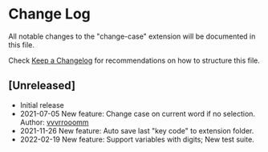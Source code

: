 # Change Log

All notable changes to the "change-case" extension will be documented in this file.

Check [Keep a Changelog](http://keepachangelog.com/) for recommendations on how to structure this file.

## [Unreleased]

- Initial release
- 2021-07-05 New feature: Change case on current word if no selection. Author: [vvvrrooomm](https://github.com/vvvrrooomm)
- 2021-11-26 New feature: Auto save last "key code" to extension folder.
- 2022-02-19 New feature: Support variables with digits; New test suite.
